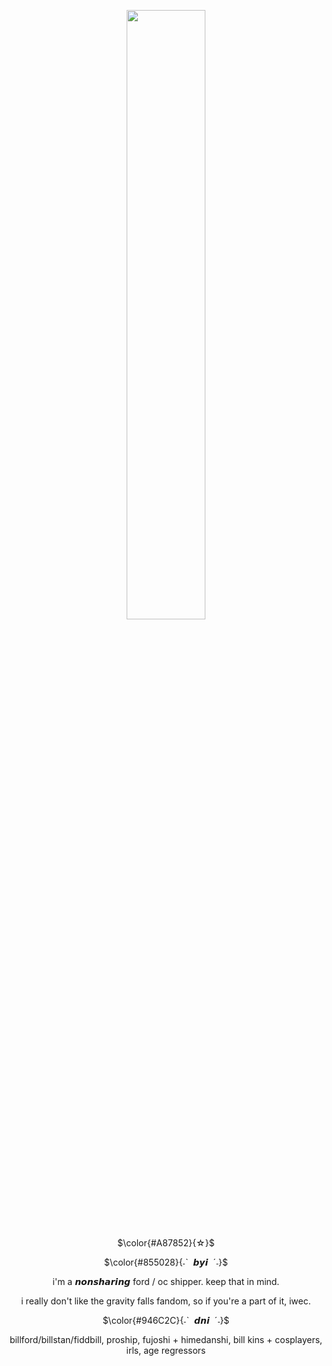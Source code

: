 <p align="center" width="100%">
    <img width="50%" src="https://github.com/user-attachments/assets/8b371b0a-ecd3-437e-a7c6-3380988766de">
</p>


<p align="center" width="100%"> $\color{#A87852}{☆}$

<p align="center" width="100%"> $\color{#855028}{˗ˋ‎ ‎ 𝙗𝙮𝙞‎ ‎ ˊ˗}$
<p align="center" width="100%"> i'm a 𝙣𝙤𝙣𝙨𝙝𝙖𝙧𝙞𝙣𝙜 ford / oc shipper. keep that in mind.
<p align="center" width="100%"> i really don't like the gravity falls fandom, so if you're a part of it, iwec.

<p align="center" width="100%"> $\color{#946C2C}{˗ˋ‎ ‎ 𝙙𝙣𝙞‎ ‎ ˊ˗}$
<p align="center" width="100%"> billford/billstan/fiddbill, proship, fujoshi + himedanshi, bill kins + cosplayers, irls, age regressors
